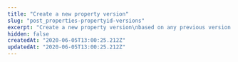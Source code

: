 ```yaml
---
title: "Create a new property version"
slug: "post_properties-propertyid-versions"
excerpt: "Create a new property version\nbased on any previous version. All data from the\n`createFromVersion` populates the new version, including its\nrules and hostnames. Specify `createFromVersionEtag` if you\nwant to ensure you're creating from a version that hasn't\nchanged since you fetched it."
hidden: false
createdAt: "2020-06-05T13:00:25.212Z"
updatedAt: "2020-06-05T13:00:25.212Z"
---
```

